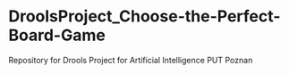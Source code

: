 # DroolsProject_Choose-the-Perfect-Board-Game
Repository for Drools Project for Artificial Intelligence PUT Poznan
